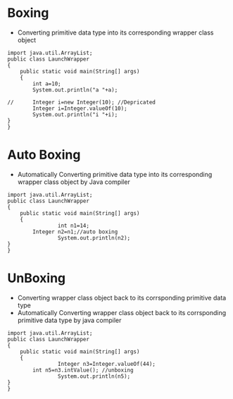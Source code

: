 # Boxing 
- Converting primitive data type into its corresponding wrapper class object
```
import java.util.ArrayList;
public class LaunchWrapper 
{
	public static void main(String[] args) 
	{
		int a=10;
		System.out.println("a "+a);
		
//		Integer i=new Integer(10); //Depricated
		Integer i=Integer.valueOf(10);
		System.out.println("i "+i);
}
}
```
# Auto Boxing
- Automatically Converting primitive data type into its corresponding wrapper class object by Java compiler
```
import java.util.ArrayList;
public class LaunchWrapper 
{
	public static void main(String[] args) 
	{
                int n1=14;
		Integer n2=n1;//auto boxing
                System.out.println(n2);
}
}
```
# UnBoxing 
- Converting wrapper class object back to its corrsponding primitive data type
- Automatically Converting wrapper class object back to its corrsponding primitive data type by java compiler
```
import java.util.ArrayList;
public class LaunchWrapper 
{
	public static void main(String[] args) 
	{
                Integer n3=Integer.valueOf(44);
		int n5=n3.intValue(); //unboxing
                System.out.println(n5);
}
}
```
